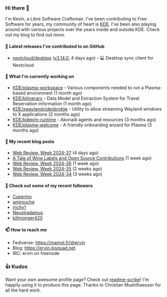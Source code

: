 ### Hi there 👋

I'm Kevin, a Libre Software Craftsman. I've been contributing to Free Software for years,
my community of heart is [KDE](https://kde.org). I've been also playing around with various
projects over the years inside and outside KDE. Check out my blog to find out more.

#### 🔭 Latest releases I've contributed to on GitHub

- [nextcloud/desktop](https://github.com/nextcloud/desktop) ([v3.14.0](https://github.com/nextcloud/desktop/releases/tag/v3.14.0), 4 days ago) - 💻 Desktop sync client for Nextcloud

#### 🌱 What I'm currently working on

- [KDE/plasma-workspace](https://github.com/KDE/plasma-workspace) - Various components needed to run a Plasma-based environment (1 month ago)
- [KDE/kitinerary](https://github.com/KDE/kitinerary) - Data Model and Extraction System for Travel Reservation information (1 month ago)
- [KDE/xwaylandvideobridge](https://github.com/KDE/xwaylandvideobridge) - Utility to allow streaming Wayland windows to X applications (2 months ago)
- [KDE/kdepim-runtime](https://github.com/KDE/kdepim-runtime) - Akonadi agents and resources (3 months ago)
- [KDE/plasma-welcome](https://github.com/KDE/plasma-welcome) - A friendly onboarding wizard for Plasma (3 months ago)

#### 📜 My recent blog posts

- [Web Review, Week 2024-37](https://ervin.ipsquad.net/blog/2024/09/14/web-review-week-2024-37/) (4 days ago)
- [A Tale of Wine Labels and Open Source Contributions](https://ervin.ipsquad.net/blog/2024/09/11/a-tale-of-wine-labels-and-open-source-contributions/) (1 week ago)
- [Web Review, Week 2024-36](https://ervin.ipsquad.net/blog/2024/09/06/web-review-week-2024-36/) (1 week ago)
- [Web Review, Week 2024-35](https://ervin.ipsquad.net/blog/2024/08/30/web-review-week-2024-35/) (2 weeks ago)
- [Web Review, Week 2024-34](https://ervin.ipsquad.net/blog/2024/08/23/web-review-week-2024-34/) (3 weeks ago)

#### 👯 Check out some of my recent followers

- [Cuperino](https://github.com/Cuperino)
- [amirouche](https://github.com/amirouche)
- [jrichy1](https://github.com/jrichy1)
- [Neustradamus](https://github.com/Neustradamus)
- [killmonger420](https://github.com/killmonger420)

#### 📫 How to reach me

- Fediverse: https://mamot.fr/@ervin
- Blog: https://ervin.ipsquad.net
- IRC: ervin on freenode

### 👍 Kudos

Want your own awesome profile page? Check out [readme-scribe](https://github.com/muesli/readme-scribe)!
I'm happily using it to produce this page. Thanks to Christian Muehlhaeuser for all the hard work.

